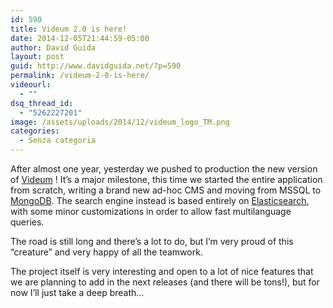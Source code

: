 ```yaml
---
id: 590
title: Videum 2.0 is here!
date: 2014-12-05T21:44:59-05:00
author: David Guida
layout: post
guid: http://www.davidguida.net/?p=590
permalink: /videum-2-0-is-here/
videourl:
  - ""
dsq_thread_id:
  - "5262227201"
image: /assets/uploads/2014/12/videum_logo_TM.png
categories:
  - Senza categoria
---
```

After almost one year, yesterday we pushed to production the new version of <a title="Videum" href="http://www.videum.com" target="_blank">Videum</a> ! It&#8217;s a major milestone, this time we started the entire application from scratch, writing a brand new ad-hoc CMS and moving from MSSQL to <a title="MongoDB" href="http://www.mongodb.org/" target="_blank">MongoDB</a>. The search engine instead is based entirely on <a title="Elasticsearch" href="http://www.elasticsearch.org/" target="_blank">Elasticsearch</a>, with some minor customizations in order to allow fast multilanguage queries.

The road is still long and there&#8217;s a lot to do, but I&#8217;m very proud of this &#8220;creature&#8221; and very happy of all the teamwork.

The project itself is very interesting and open to a lot of nice features that we are planning to add in the next releases (and there will be tons!), but for now I&#8217;ll just take a deep breath&#8230;

<div class="post-details-footer-widgets">
</div>